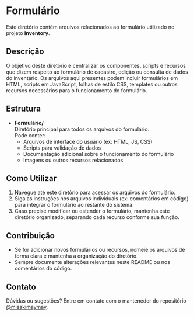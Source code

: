 # Formulário

Este diretório contém arquivos relacionados ao formulário utilizado no projeto **Inventory**.

## Descrição

O objetivo deste diretório é centralizar os componentes, scripts e recursos que dizem respeito ao formulário de cadastro, edição ou consulta de dados do inventário. Os arquivos aqui presentes podem incluir formulários em HTML, scripts em JavaScript, folhas de estilo CSS, templates ou outros recursos necessários para o funcionamento do formulário.

## Estrutura

- **Formulário/**  
  Diretório principal para todos os arquivos do formulário.  
  Pode conter:
  - Arquivos de interface do usuário (ex: HTML, JS, CSS)
  - Scripts para validação de dados
  - Documentação adicional sobre o funcionamento do formulário
  - Imagens ou outros recursos relacionados

## Como Utilizar

1. Navegue até este diretório para acessar os arquivos do formulário.
2. Siga as instruções nos arquivos individuais (ex: comentários em código) para integrar o formulário ao restante do sistema.
3. Caso precise modificar ou estender o formulário, mantenha este diretório organizado, separando cada recurso conforme sua função.

## Contribuição

- Se for adicionar novos formulários ou recursos, nomeie os arquivos de forma clara e mantenha a organização do diretório.
- Sempre documente alterações relevantes neste README ou nos comentários do código.

## Contato

Dúvidas ou sugestões? Entre em contato com o mantenedor do repositório [@misakimaymay](https://github.com/misakimaymay).
